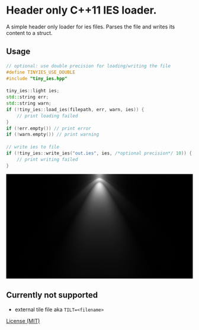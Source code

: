 # Header only C++11 IES loader.
A simple header only loader for ies files. Parses the file and writes its content to a struct. 

## Usage
```c++
// optional: use double precision for loading/writing the file
#define TINYIES_USE_DOUBLE
#include "tiny_ies.hpp"

tiny_ies::light ies;
std::string err;
std::string warn;
if (!tiny_ies::load_ies(filepath, err, warn, ies)) {
	// print loading failed
}
if (!err.empty()) // print error
if (!warn.empty()) // print warning

// write ies to file
if (!tiny_ies::write_ies("out.ies", ies, /*optional precision*/ 10)) {
	// print writing failed
}
```

![asd](image.png)

## Currently not supported
* external tile file aka `TILT=<filename>`

[License (MIT)](https://github.com/fknfilewalker/tinyies/blob/main/LICENSE)